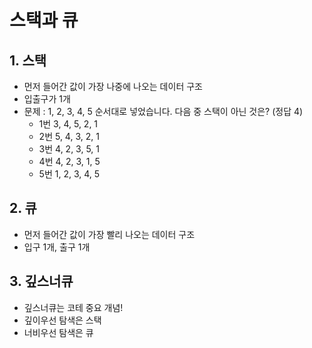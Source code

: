 # 스택과 큐
## 1. 스택
- 먼저 들어간 값이 가장 나중에 나오는 데이터 구조
- 입출구가 1개
- 문제 : 1, 2, 3, 4, 5 순서대로 넣었습니다. 다음 중 스택이 아닌 것은? (정답 4)
    - 1번 3, 4, 5, 2, 1
    - 2번 5, 4, 3, 2, 1
    - 3번 4, 2, 3, 5, 1
    - 4번 4, 2, 3, 1, 5
    - 5번 1, 2, 3, 4, 5

## 2. 큐
- 먼저 들어간 값이 가장 빨리 나오는 데이터 구조
- 입구 1개, 출구 1개

## 3. 깊스너큐
- 깊스너큐는 코테 중요 개념!
- 깊이우선 탐색은 스택
- 너비우선 탐색은 큐